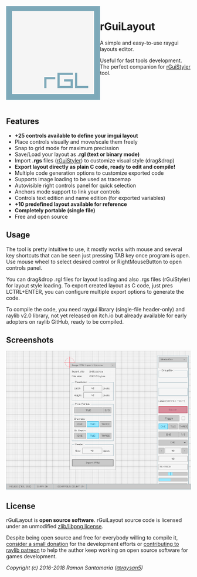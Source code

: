<img align="left" src="logo/rguilayout_256x256.png" width=256>

# rGuiLayout
A simple and easy-to-use raygui layouts editor. 

Useful for fast tools development. The perfect companion for [rGuiStyler](https://github.com/raysan5/rguistyler) tool.

<br>
<br>
<br>
<br>

## Features

 - **+25 controls available to define your imgui layout**
 - Place controls visually and move/scale them freely
 - Snap to grid mode for maximum precission
 - Save/Load your layout as **.rgl (text or binary mode)**
 - Import **.rgs** files ([rGuiStyler](https://github.com/raysan5/rguistyler)) to customize visual style (drag&drop)
 - **Export layout directly as plain C code, ready to edit and compile!**
 - Multiple code generation options to customize exported code
 - Supports image loading to be used as tracemap
 - Autovisible right controls panel for quick selection
 - Anchors mode support to link your controls
 - Controls text edition and name edition (for exported variables)
 - **+10 predefined layout available for reference**
 - **Completely portable (single file)**
 - Free and open source
 
## Usage
The tool is pretty intuitive to use, it mostly works with mouse and several key shortcuts that can be seen just pressing TAB key once program is open. Use mouse wheel to select desired control or RightMouseButton to open controls panel.

You can drag&drop .rgl files for layout loading and also .rgs files (rGuiStyler) for layout style loading. To export created layout as C code, just pres LCTRL+ENTER, you can configure multiple export options to generate the code.

To compile the code, you need raygui library (single-file header-only) and raylib v2.0 library, not yet released on itch.io but already available for early adopters on raylib GitHub, ready to be compiled.
 
## Screenshots

![rGuiLayout](screenshots/rguilayout_v100_shot03.png)

## License

rGuiLayout is **open source software**. rGuiLayout source code is licensed under an unmodified [zlib/libpng license](LICENSE).

Despite being open source and free for everybody willing to compile it, [consider a small donation](https://www.paypal.com/donate/?token=Oo3h2bHS9ux4lNzahXhmH3oaAqQpBeeMy2zNoH1lxHuD5Vdi1-B6XlPRlEyEzLmBb7rGwG) for the development efforts or [contributing to raylib patreon](https://www.patreon.com/raylib) to help the author keep working on open source software for games development.

*Copyright (c) 2016-2018 Ramon Santamaria ([@raysan5](https://twitter.com/raysan5))*
